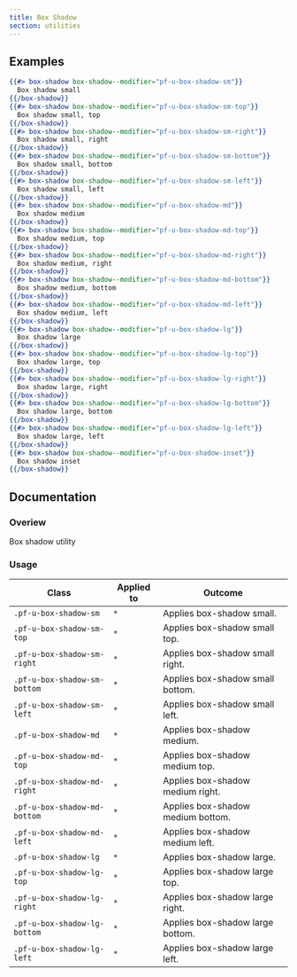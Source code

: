 ```yaml
---
title: Box Shadow
section: utilities
---
```


## Examples
```hbs title=Boxshadow-utility
{{#> box-shadow box-shadow--modifier="pf-u-box-shadow-sm"}}
  Box shadow small
{{/box-shadow}}
{{#> box-shadow box-shadow--modifier="pf-u-box-shadow-sm-top"}}
  Box shadow small, top
{{/box-shadow}}
{{#> box-shadow box-shadow--modifier="pf-u-box-shadow-sm-right"}}
  Box shadow small, right
{{/box-shadow}}
{{#> box-shadow box-shadow--modifier="pf-u-box-shadow-sm-bottom"}}
  Box shadow small, bottom
{{/box-shadow}}
{{#> box-shadow box-shadow--modifier="pf-u-box-shadow-sm-left"}}
  Box shadow small, left
{{/box-shadow}}
{{#> box-shadow box-shadow--modifier="pf-u-box-shadow-md"}}
  Box shadow medium
{{/box-shadow}}
{{#> box-shadow box-shadow--modifier="pf-u-box-shadow-md-top"}}
  Box shadow medium, top
{{/box-shadow}}
{{#> box-shadow box-shadow--modifier="pf-u-box-shadow-md-right"}}
  Box shadow medium, right
{{/box-shadow}}
{{#> box-shadow box-shadow--modifier="pf-u-box-shadow-md-bottom"}}
  Box shadow medium, bottom
{{/box-shadow}}
{{#> box-shadow box-shadow--modifier="pf-u-box-shadow-md-left"}}
  Box shadow medium, left
{{/box-shadow}}
{{#> box-shadow box-shadow--modifier="pf-u-box-shadow-lg"}}
  Box shadow large
{{/box-shadow}}
{{#> box-shadow box-shadow--modifier="pf-u-box-shadow-lg-top"}}
  Box shadow large, top
{{/box-shadow}}
{{#> box-shadow box-shadow--modifier="pf-u-box-shadow-lg-right"}}
  Box shadow large, right
{{/box-shadow}}
{{#> box-shadow box-shadow--modifier="pf-u-box-shadow-lg-bottom"}}
  Box shadow large, bottom
{{/box-shadow}}
{{#> box-shadow box-shadow--modifier="pf-u-box-shadow-lg-left"}}
  Box shadow large, left
{{/box-shadow}}
{{#> box-shadow box-shadow--modifier="pf-u-box-shadow-inset"}}
  Box shadow inset
{{/box-shadow}}
```

## Documentation
### Overiew
Box shadow utility

### Usage
| Class | Applied to | Outcome |
| -- | -- | -- |
| `.pf-u-box-shadow-sm` | `*` |  Applies box-shadow small. |
| `.pf-u-box-shadow-sm-top` | `*` |  Applies box-shadow small top. |
| `.pf-u-box-shadow-sm-right` | `*` |  Applies box-shadow small right. |
| `.pf-u-box-shadow-sm-bottom` | `*` |  Applies box-shadow small bottom. |
| `.pf-u-box-shadow-sm-left` | `*` |  Applies box-shadow small left. |
| `.pf-u-box-shadow-md` | `*` |  Applies box-shadow medium. |
| `.pf-u-box-shadow-md-top` | `*` |  Applies box-shadow medium top. |
| `.pf-u-box-shadow-md-right` | `*` |  Applies box-shadow medium right. |
| `.pf-u-box-shadow-md-bottom` | `*` |  Applies box-shadow medium bottom. |
| `.pf-u-box-shadow-md-left` | `*` |  Applies box-shadow medium left. |
| `.pf-u-box-shadow-lg` | `*` |  Applies box-shadow large. |
| `.pf-u-box-shadow-lg-top` | `*` |  Applies box-shadow large top. |
| `.pf-u-box-shadow-lg-right` | `*` |  Applies box-shadow large right. |
| `.pf-u-box-shadow-lg-bottom` | `*` |  Applies box-shadow large bottom. |
| `.pf-u-box-shadow-lg-left` | `*` |  Applies box-shadow large left. |
